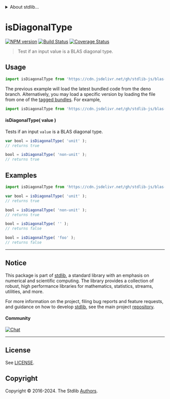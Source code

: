 <!--

@license Apache-2.0

Copyright (c) 2024 The Stdlib Authors.

Licensed under the Apache License, Version 2.0 (the "License");
you may not use this file except in compliance with the License.
You may obtain a copy of the License at

   http://www.apache.org/licenses/LICENSE-2.0

Unless required by applicable law or agreed to in writing, software
distributed under the License is distributed on an "AS IS" BASIS,
WITHOUT WARRANTIES OR CONDITIONS OF ANY KIND, either express or implied.
See the License for the specific language governing permissions and
limitations under the License.

-->


<details>
  <summary>
    About stdlib...
  </summary>
  <p>We believe in a future in which the web is a preferred environment for numerical computation. To help realize this future, we've built stdlib. stdlib is a standard library, with an emphasis on numerical and scientific computation, written in JavaScript (and C) for execution in browsers and in Node.js.</p>
  <p>The library is fully decomposable, being architected in such a way that you can swap out and mix and match APIs and functionality to cater to your exact preferences and use cases.</p>
  <p>When you use stdlib, you can be absolutely certain that you are using the most thorough, rigorous, well-written, studied, documented, tested, measured, and high-quality code out there.</p>
  <p>To join us in bringing numerical computing to the web, get started by checking us out on <a href="https://github.com/stdlib-js/stdlib">GitHub</a>, and please consider <a href="https://opencollective.com/stdlib">financially supporting stdlib</a>. We greatly appreciate your continued support!</p>
</details>

# isDiagonalType

[![NPM version][npm-image]][npm-url] [![Build Status][test-image]][test-url] [![Coverage Status][coverage-image]][coverage-url] <!-- [![dependencies][dependencies-image]][dependencies-url] -->

> Test if an input value is a BLAS diagonal type.

<!-- Section to include introductory text. Make sure to keep an empty line after the intro `section` element and another before the `/section` close. -->

<section class="intro">

</section>

<!-- /.intro -->

<!-- Package usage documentation. -->



<section class="usage">

## Usage

```javascript
import isDiagonalType from 'https://cdn.jsdelivr.net/gh/stdlib-js/blas-base-assert-is-diagonal-type@deno/mod.js';
```
The previous example will load the latest bundled code from the deno branch. Alternatively, you may load a specific version by loading the file from one of the [tagged bundles](https://github.com/stdlib-js/blas-base-assert-is-diagonal-type/tags). For example,

```javascript
import isDiagonalType from 'https://cdn.jsdelivr.net/gh/stdlib-js/blas-base-assert-is-diagonal-type@v0.0.1-deno/mod.js';
```

#### isDiagonalType( value )

Tests if an input `value` is a BLAS diagonal type.

```javascript
var bool = isDiagonalType( 'unit' );
// returns true

bool = isDiagonalType( 'non-unit' );
// returns true
```

</section>

<!-- /.usage -->

<!-- Package usage notes. Make sure to keep an empty line after the `section` element and another before the `/section` close. -->

<section class="notes">

</section>

<!-- /.notes -->

<!-- Package usage examples. -->

<section class="examples">

## Examples

<!-- eslint no-undef: "error" -->

```javascript
import isDiagonalType from 'https://cdn.jsdelivr.net/gh/stdlib-js/blas-base-assert-is-diagonal-type@deno/mod.js';

var bool = isDiagonalType( 'unit' );
// returns true

bool = isDiagonalType( 'non-unit' );
// returns true

bool = isDiagonalType( '' );
// returns false

bool = isDiagonalType( 'foo' );
// returns false
```

</section>

<!-- /.examples -->

<!-- Section to include cited references. If references are included, add a horizontal rule *before* the section. Make sure to keep an empty line after the `section` element and another before the `/section` close. -->

<section class="references">

</section>

<!-- /.references -->

<!-- Section for related `stdlib` packages. Do not manually edit this section, as it is automatically populated. -->

<section class="related">

</section>

<!-- /.related -->

<!-- Section for all links. Make sure to keep an empty line after the `section` element and another before the `/section` close. -->


<section class="main-repo" >

* * *

## Notice

This package is part of [stdlib][stdlib], a standard library with an emphasis on numerical and scientific computing. The library provides a collection of robust, high performance libraries for mathematics, statistics, streams, utilities, and more.

For more information on the project, filing bug reports and feature requests, and guidance on how to develop [stdlib][stdlib], see the main project [repository][stdlib].

#### Community

[![Chat][chat-image]][chat-url]

---

## License

See [LICENSE][stdlib-license].


## Copyright

Copyright &copy; 2016-2024. The Stdlib [Authors][stdlib-authors].

</section>

<!-- /.stdlib -->

<!-- Section for all links. Make sure to keep an empty line after the `section` element and another before the `/section` close. -->

<section class="links">

[npm-image]: http://img.shields.io/npm/v/@stdlib/blas-base-assert-is-diagonal-type.svg
[npm-url]: https://npmjs.org/package/@stdlib/blas-base-assert-is-diagonal-type

[test-image]: https://github.com/stdlib-js/blas-base-assert-is-diagonal-type/actions/workflows/test.yml/badge.svg?branch=v0.0.1
[test-url]: https://github.com/stdlib-js/blas-base-assert-is-diagonal-type/actions/workflows/test.yml?query=branch:v0.0.1

[coverage-image]: https://img.shields.io/codecov/c/github/stdlib-js/blas-base-assert-is-diagonal-type/main.svg
[coverage-url]: https://codecov.io/github/stdlib-js/blas-base-assert-is-diagonal-type?branch=main

<!--

[dependencies-image]: https://img.shields.io/david/stdlib-js/blas-base-assert-is-diagonal-type.svg
[dependencies-url]: https://david-dm.org/stdlib-js/blas-base-assert-is-diagonal-type/main

-->

[chat-image]: https://img.shields.io/gitter/room/stdlib-js/stdlib.svg
[chat-url]: https://app.gitter.im/#/room/#stdlib-js_stdlib:gitter.im

[stdlib]: https://github.com/stdlib-js/stdlib

[stdlib-authors]: https://github.com/stdlib-js/stdlib/graphs/contributors

[umd]: https://github.com/umdjs/umd
[es-module]: https://developer.mozilla.org/en-US/docs/Web/JavaScript/Guide/Modules

[deno-url]: https://github.com/stdlib-js/blas-base-assert-is-diagonal-type/tree/deno
[deno-readme]: https://github.com/stdlib-js/blas-base-assert-is-diagonal-type/blob/deno/README.md
[umd-url]: https://github.com/stdlib-js/blas-base-assert-is-diagonal-type/tree/umd
[umd-readme]: https://github.com/stdlib-js/blas-base-assert-is-diagonal-type/blob/umd/README.md
[esm-url]: https://github.com/stdlib-js/blas-base-assert-is-diagonal-type/tree/esm
[esm-readme]: https://github.com/stdlib-js/blas-base-assert-is-diagonal-type/blob/esm/README.md
[branches-url]: https://github.com/stdlib-js/blas-base-assert-is-diagonal-type/blob/main/branches.md

[stdlib-license]: https://raw.githubusercontent.com/stdlib-js/blas-base-assert-is-diagonal-type/main/LICENSE

</section>

<!-- /.links -->
